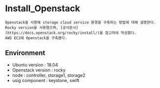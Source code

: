 # Install_Openstack
```
Openstack을 사용해 storage cloud service 환경을 구축하는 방법에 대해 설명한다.
Rocky version을 사용했으며, [공식문서](https://docs.openstack.org/rocky/install/)을 참고하여 작성했다.
AWS EC2에 Openstack을 구축했다.
```

## Environment

* Ubuntu version : 18.04
* Openstack version : rocky
* node : controller, storage1, storage2
* usig component : keystone, swift
